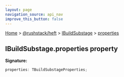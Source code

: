 ```yaml
---
layout: page
navigation_source: api_nav
improve_this_button: false
---
```



[Home](./index.md) &gt; [@rushstack/heft](./heft.md) &gt; [IBuildSubstage](./heft.ibuildsubstage.md) &gt; [properties](./heft.ibuildsubstage.properties.md)

## IBuildSubstage.properties property

<b>Signature:</b>

```typescript
properties: TBuildSubstageProperties;
```

